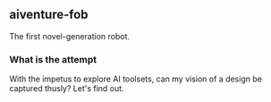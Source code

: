 ## aiventure-fob

The first novel-generation robot.

### What is the attempt

With the impetus to explore AI toolsets, can my vision of a design be captured thusly? Let's find out.


